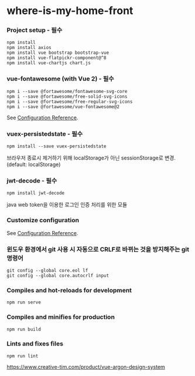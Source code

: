 # where-is-my-home-front

### Project setup - 필수

```
npm install
npm install axios
npm install vue bootstrap bootstrap-vue
npm install vue-flatpickr-component@^8
npm install vue-chartjs chart.js
```

### vue-fontawesome (with Vue 2) - 필수

```
npm i --save @fortawesome/fontawesome-svg-core
npm i --save @fortawesome/free-solid-svg-icons
npm i --save @fortawesome/free-regular-svg-icons
npm i --save @fortawesome/vue-fontawesome@2
```

See [Configuration Reference](https://github.com/FortAwesome/vue-fontawesome).

### vuex-persistedstate - 필수

```
npm install --save vuex-persistedstate
```

브라우저 종료시 제거하기 위해 localStorage가 아닌 sessionStorage로 변경. (default: localStorage)

### jwt-decode - 필수

```
npm install jwt-decode
```

java web token을 이용한 로그인 인증 처리를 위한 모듈

### Customize configuration

See [Configuration Reference](https://cli.vuejs.org/config/).

### 윈도우 환경에서 git 사용 시 자동으로 CRLF로 바뀌는 것을 방지해주는 git 명령어

```
git config --global core.eol lf
git config --global core.autocrlf input
```

### Compiles and hot-reloads for development

```
npm run serve
```

### Compiles and minifies for production

```
npm run build
```

### Lints and fixes files

```
npm run lint
```

https://www.creative-tim.com/product/vue-argon-design-system
